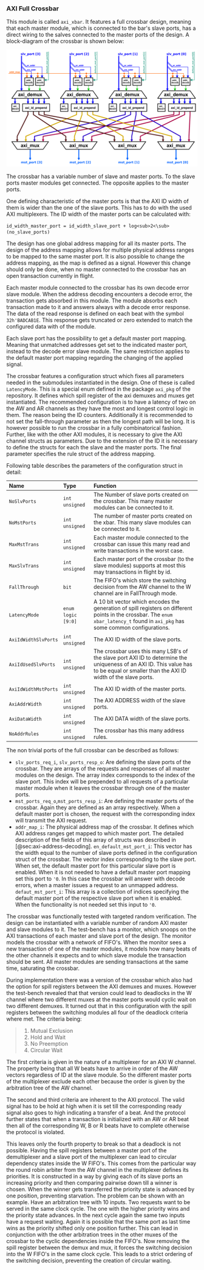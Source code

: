 ### AXI Full Crossbar

This module is called `axi_xbar`. It features a full crossbar design, meaning that each master module, which is connected to the bar's slave ports, has a direct wiring to the salves connected to the master ports of the design.
A block-diagram of the crossbar is shown below:

![Block-diagram showing the design of the full AXI4 Crossbar.](figures/axi_xbar.png  "Block-diagram showing the design of the full AXI4 Crossbar.")

The crossbar has a variable number of slave and master ports. To the slave ports master modules get connected. The opposite applies to the master ports.

One defining characteristic of the master ports is that the AXI ID width of them is wider than the one of the slave ports. This has to do with the used AXI multiplexers. The ID width of the master ports can be calculated with:

```
id_width_master_port = id_width_slave_port + log<sub>2<\sub>(no_slave_ports)
```

The design has one global address mapping for all its master ports. The design of the address mapping allows for multiple physical address ranges to be mapped to the same master port. It is also possible to change the address mapping, as the map is defined as a signal. However this change should only be done, when no master connected to the crossbar has an open transaction currently in flight.

Each master module connected to the crossbar has its own decode error slave module. When the address decoding encounters a decode error, the transaction gets absorbed in this module. The module absorbs each transaction made to it and answers always with a decode error response. The data of the read response is defined on each beat with the symbol `32h'BADCAB1E`. This response gets truncated or zero extended to match the configured data with of the module.

Each slave port has the possibility to get a default master port mapping. Meaning that unmatched addresses get set to the indicated master port, instead to the decode error slave module. The same restriction applies to the default master port mapping regarding the changing of the applied signal.

The crossbar features a configuration struct which fixes all parameters needed in the submodules instantiated in the design. One of these is called `LatencyMode`. This is a special enum defined in the package `axi_pkg` of the repository. It defines which spill register of the axi demuxes and muxes get instantiated. The recommended configuration is to have a latency of two on the AW and AR channels as they have the most and longest control logic in them. The reason being the ID counters. Additionally it is recommended to not set the fall-through parameter as then the longest path will be long. It is however possible to run the crossbar in a fully combinatorical fashion. Further, like with the other AXI modules, it is necessary to give the AXI channel structs as parameters. Due to the extension of the ID it is necessary to define the structs for each the slave and the master ports. The final parameter specifies the rule struct of the address mapping.

Following table describes the parameters of the configuration struct in detail:

| Name | Type | Function |
|:------------------ |:----------------- |:---------------------------------- |
| `NoSlvPorts` | `int unsigned` | The Number of slave ports created on the crossbar. This many master modules can be connected to it. |
| `NoMstPorts` | `int unsigned` | The number of master ports created on the xbar. This many slave modules can be connected to it. |
| `MaxMstTrans` | `int unsigned` | Each master module connected to the crossbar can issue this many read and write transactions in the worst case. |
| `MaxSlvTrans` | `int unsigned` | Each master port of the crossbar (to the slave modules) supports at most this may transactions in flight by id. |
| `FallThrough` | `bit` | The FIFO's which store the switching decision from the AW channel to the W channel are in FallThrough mode. |
| `LatencyMode` | `enum logic [9:0]` | A 10 bit vector which encodes the generation of spill registers on different points in the crossbar. The `enum xbar_latency_t` found in `axi_pkg` has some common configurations. |
| `AxiIdWidthSlvPorts` | `int unsigned` | The AXI ID width of the slave ports. |
| `AxiIdUsedSlvPorts` | `int unsigned` |  The crossbar uses this many LSB's of the slave port AXI ID to determine the uniqueness of an AXI ID. This value has to be equal or smaller than the AXI ID width of the slave ports. |
| `AxiIdWidthMstPorts` | `int unsigned` | The AXI ID width of the master ports. |
| `AxiAddrWidth` | `int unsigned` | The AXI ADDRESS width of the slave ports. |
| `AxiDataWidth` | `int unsigned` | The AXI DATA width of the slave ports. |
| `NoAddrRules` | `int unsigned` | The crossbar has this many address rules. |


The non trivial ports of the full crossbar can be described as follows:
* `slv_ports_req_i`, `slv_ports_resp_o`: Are defining the slave ports of the crossbar. They are arrays of the requests and responses of all master modules on the design. The array index corresponds to the index of the slave port. This index will be prepended to all requests of a particular master module when it leaves the crossbar through one of the master ports.
* `mst_ports_req_o`,`mst_ports_resp_i`: Are defining the master ports of the crossbar. Again they are defined as an array respectively. When a default master port is chosen, the request with the corresponding index will transmit the AXI request.
* `addr_map_i`: The physical address map of the crossbar. It defines which AXI address ranges get mapped to which master port. The detailed description of the fields of this array of structs was described in [@sec:axi-address-decoding].
`en_default_mst_port_i`: This vector has the width equal to the number of slave ports defined in the configuration struct of the crossbar. The vector index corresponding to the slave port. When set, the default master port for this particular slave port is enabled. When it is not needed to have a default master port mapping set this port to `'0`. In this case the crossbar will answer with decode errors, when a master issues a request to an unmapped address.
`defaut_mst_port_i`: This array is a collection of indices specifying the default master port of the respective slave port when it is enabled. When the functionality is not needed set this input to `'0`.


The crossbar was functionally tested with targeted random verification. The design can be instantiated with a variable number of random AXI master and slave modules to it. The test-bench has a monitor, which snoops on the AXI transactions of each master and slave port of the design. The monitor models the crossbar with a network of FIFO's. When the monitor sees a new transaction of one of the master modules, it models how many beats of the other channels it expects and to which slave module the transaction should be sent. All master modules are sending transactions at the same time, saturating the crossbar.

During implementation there was a version of the crossbar which also had the option for spill registers between the AXI demuxes and muxes. However the test-bench revealed that that version could lead to deadlocks in the W channel where two different muxes at the master ports would cyclic wait on two different demuxes. It turned out that in this configuration with the spill registers between the switching modules all four of the deadlock criteria where met. The criteria being:

> 1. Mutual Exclusion
> 2. Hold and Wait
> 3. No Preemption
> 4. Circular Wait

The first criteria is given in the nature of a multiplexer for an AXI W channel. The property being that all W beats have to arrive in order of the AW vectors regardless of ID at the slave module. So the different master ports of the multiplexer exclude each other because the order is given by the arbitration tree of the AW channel.

The second and third criteria are inherent to the AXI protocol. The valid signal has to be hold at high when it is set till the corresponding ready signal also goes to high indicating a transfer of a beat. And the protocol further states that when a transaction is initialized with an AW or AR beat then all of the corresponding W, B or R beats have to complete otherwise the protocol is violated.

This leaves only the fourth property to break so that a deadlock is not possible. Having the spill registers between a master port of the demultiplexer and a slave port of the multiplexer can lead to circular dependency states inside the W FIFO's. This comes from the particular way the round robin arbiter from the AW channel in the multiplexer defines its priorities. It is constructed in a way by giving each of its slave ports an increasing priority and then comparing pairwise down till a winner is chosen. When the winner gets transferred the priority state is advanced by one position, preventing starvation. The problem can be shown with an example. Have an arbitration tree with 10 inputs. Two requests want to be served in the same clock cycle. The one with the higher priority wins and the priority state advances. In the next cycle again the same two inputs have a request waiting. Again it is possible that the same port as last time wins as the priority shifted only one position further. This can lead in conjunction with the other arbitration trees in the other muxes of the crossbar to the cyclic dependencies inside the FIFO's. Now removing the spill register between the demux and mux, it forces the switching decision into the W FIFO's in the same clock cycle. This leads to a strict ordering of the switching decision,  preventing the creation of circular waiting.

